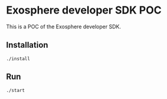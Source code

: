 # Exosphere developer SDK POC

This is a POC of the Exosphere developer SDK.


## Installation

```
./install
```


## Run

```
./start
```
